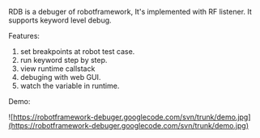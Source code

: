 RDB is a debuger of robotframework, It's implemented with RF listener. It supports keyword level debug.

Features:
  1. set breakpoints at robot test case.
  1. run keyword step by step.
  1. view runtime callstack
  1. debuging with web GUI.
  1. watch the variable in runtime.

Demo:

![https://robotframework-debuger.googlecode.com/svn/trunk/demo.jpg](https://robotframework-debuger.googlecode.com/svn/trunk/demo.jpg)